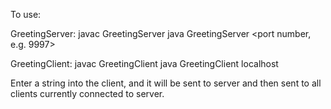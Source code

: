 To use:

GreetingServer: 
javac GreetingServer
java GreetingServer <port number, e.g. 9997>

GreetingClient:
javac GreetingClient
java GreetingClient localhost <same port number>

Enter a string into the client, and it will be sent to server and then sent to all clients currently connected to server.